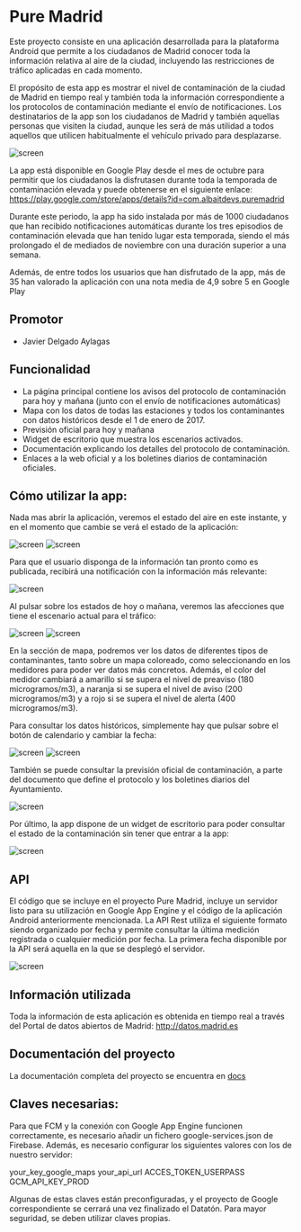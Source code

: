 # Pure Madrid

Este proyecto consiste en una aplicación desarrollada para la plataforma Android que permite a los ciudadanos de Madrid conocer toda la información relativa al aire de la ciudad, incluyendo las restricciones de tráfico aplicadas en cada momento.

El propósito de esta app es mostrar el nivel de contaminación de la ciudad de Madrid en tiempo real y también toda la información correspondiente a los protocolos de contaminación mediante el envío de notificaciones. Los destinatarios de la app son los ciudadanos de Madrid y también aquellas personas que visiten la ciudad, aunque les será de más utilidad a todos aquellos que utilicen habitualmente el vehículo privado para desplazarse. 

![screen](docs/google-play-badge.png)

La app está disponible en Google Play desde el mes de octubre para permitir que los ciudadanos la disfrutasen durante toda la temporada de contaminación elevada y puede obtenerse en el siguiente enlace:
https://play.google.com/store/apps/details?id=com.albaitdevs.puremadrid

Durante este periodo, la app ha sido instalada por más de 1000 ciudadanos que han recibido notificaciones automáticas durante los tres episodios de contaminación elevada que han tenido lugar esta temporada, siendo el más prolongado el de mediados de noviembre con una duración superior a una semana.

Además, de entre todos los usuarios que han disfrutado de la app, más de 35 han valorado la aplicación con una nota media de 4,9 sobre 5 en Google Play


## Promotor

* Javier Delgado Aylagas


## Funcionalidad

* La página principal contiene los avisos del protocolo de contaminación para hoy y mañana (junto con el envío de notificaciones automáticas)
* Mapa con los datos de todas las estaciones y todos los contaminantes con datos históricos desde el 1 de enero de 2017.
* Previsión oficial para hoy y mañana
* Widget de escritorio que muestra los escenarios activados.
* Documentación explicando los detalles del protocolo de contaminación.
* Enlaces a la web oficial y a los boletines diarios de contaminación oficiales.


## Cómo utilizar la app:

Nada mas abrir la aplicación, veremos el estado del aire en este instante, y en el momento que cambie se verá el estado de la aplicación:

![screen](docs/Captura1.png)
![screen](docs/Captura2.png)

Para que el usuario disponga de la información tan pronto como es publicada, recibirá una notificación con la información más relevante:

![screen](docs/Captura10.png)

Al pulsar sobre los estados de hoy o mañana, veremos las afecciones que tiene el escenario actual para el tráfico:

![screen](docs/Captura3.png)
![screen](docs/Captura4.png)

En la sección de mapa, podremos ver los datos de diferentes tipos de contaminantes, tanto sobre un mapa coloreado, como seleccionando en los medidores para poder ver datos más concretos. Además, el color del medidor cambiará a amarillo si se supera el nivel de preaviso (180 microgramos/m3), a naranja si se supera el nivel de aviso (200 microgramos/m3) y a rojo si se supera el nivel de alerta (400 microgramos/m3).

Para consultar los datos históricos, simplemente hay que pulsar sobre el botón de calendario y cambiar la fecha:

![screen](docs/Captura7.png)
![screen](docs/Captura8.png)

También se puede consultar la previsión oficial de contaminación, a parte del documento que define el protocolo y los boletines diarios del Ayuntamiento.

![screen](docs/Captura6.png)

Por último, la app dispone de un widget de escritorio para poder consultar el estado de la contaminación sin tener que entrar a la app:

![screen](docs/Captura9.png)


## API

El código que se incluye en el proyecto Pure Madrid, incluye un servidor listo para su utilización en Google App Engine y el código de la aplicación Android anteriormente mencionada. La API Rest utiliza el siguiente formato siendo organizado por fecha y permite consultar la última medición registrada o cualquier medición por fecha. La primera fecha disponible por la API será aquella en la que se desplegó el servidor.

![screen](docs/api.png)


## Información utilizada

Toda la información de esta aplicación es obtenida en tiempo real a través del Portal de datos abiertos de Madrid: http://datos.madrid.es


## Documentación del proyecto

La documentación completa del proyecto se encuentra en [docs](docs/)


## Claves necesarias:

Para que FCM y la conexión con Google App Engine funcionen correctamente, es necesario añadir un fichero google-services.json de Firebase.
Además, es necesario configurar los siguientes valores con los de nuestro servidor:

your_key_google_maps
your_api_url
ACCES_TOKEN_USERPASS
GCM_API_KEY_PROD

Algunas de estas claves están preconfiguradas, y el proyecto de Google correspondiente se cerrará una vez finalizado el Datatón. Para mayor seguridad, se deben utilizar claves propias.
